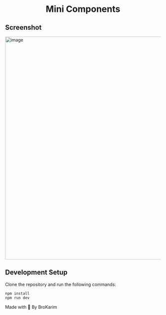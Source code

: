 <h1 align="center">Mini Components</h1>

## Screenshot
<img width="720" alt="image" src="https://github.com/BroKarim-Project/mini-components/assets/146515339/74f8ab31-3d43-41d4-aab9-fd9007d01b0b">

## Development Setup
Clone the repository and run the following commands:
```
npm install
npm run dev
```

Made with 💓 By BroKarim

